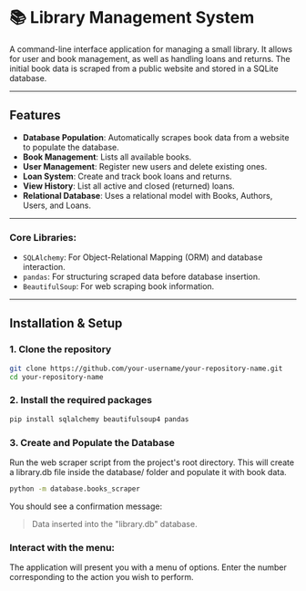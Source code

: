 # 📚 Library Management System

A command-line interface application for managing a small library. It allows for user and book management, as well as handling loans and returns. The initial book data is scraped from a public website and stored in a SQLite database.

---

## Features

- **Database Population**: Automatically scrapes book data from a website to populate the database.
- **Book Management**: Lists all available books.
- **User Management**: Register new users and delete existing ones.
- **Loan System**: Create and track book loans and returns.
- **View History**: List all active and closed (returned) loans.
- **Relational Database**: Uses a relational model with Books, Authors, Users, and Loans.

---

### Core Libraries:

- `SQLAlchemy`: For Object-Relational Mapping (ORM) and database interaction.  
- `pandas`: For structuring scraped data before database insertion.  
- `BeautifulSoup`: For web scraping book information.

---

## Installation & Setup

### 1. Clone the repository

```bash
git clone https://github.com/your-username/your-repository-name.git
cd your-repository-name

```

### 2. Install the required packages
```bash
pip install sqlalchemy beautifulsoup4 pandas
```

### 3. Create and Populate the Database
Run the web scraper script from the project's root directory. This will create a library.db file inside the database/ folder and populate it with book data.

```bash
python -m database.books_scraper
```
You should see a confirmation message:
> Data inserted into the "library.db" database.

### Interact with the menu:
The application will present you with a menu of options. Enter the number corresponding to the action you wish to perform.

